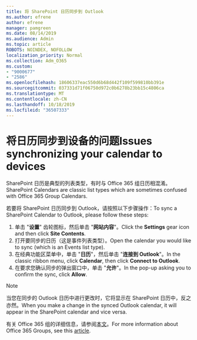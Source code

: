 ```yaml
---
title: 将 SharePoint 日历同步到 Outlook
ms.author: efrene
author: efrene
manager: pamgreen
ms.date: 08/14/2019
ms.audience: Admin
ms.topic: article
ROBOTS: NOINDEX, NOFOLLOW
localization_priority: Normal
ms.collection: Adm_O365
ms.custom:
- "9000677"
- "2586"
ms.openlocfilehash: 18606337eac550d6b68d442f109f599810bb391e
ms.sourcegitcommit: 037331d71f06750d972c0b6278b23bb15c4806ca
ms.translationtype: MT
ms.contentlocale: zh-CN
ms.lasthandoff: 10/18/2019
ms.locfileid: "36507333"
---
```

# <a name="issues-synchronizing-your-calendar-to-devices"></a><span data-ttu-id="0be22-102">将日历同步到设备的问题</span><span class="sxs-lookup"><span data-stu-id="0be22-102">Issues synchronizing your calendar to devices</span></span>

<span data-ttu-id="0be22-103">SharePoint 日历是典型的列表类型，有时与 Office 365 组日历相混淆。</span><span class="sxs-lookup"><span data-stu-id="0be22-103">SharePoint Calendars are classic list types which are sometimes confused with Office 365 Group Calendars.</span></span>

<span data-ttu-id="0be22-104">若要将 SharePoint 日历同步到 Outlook，请按照以下步骤操作：</span><span class="sxs-lookup"><span data-stu-id="0be22-104">To sync a SharePoint Calendar to Outlook, please follow these steps:</span></span>

1. <span data-ttu-id="0be22-105">单击 "**设置**" 齿轮图标，然后单击 "**网站内容**"。</span><span class="sxs-lookup"><span data-stu-id="0be22-105">Click the **Settings** gear icon and then click **Site Contents**.</span></span>
2. <span data-ttu-id="0be22-106">打开要同步的日历（这是事件列表类型）。</span><span class="sxs-lookup"><span data-stu-id="0be22-106">Open the calendar you would like to sync (which is an Events list type).</span></span>
3. <span data-ttu-id="0be22-107">在经典功能区菜单中，单击 "**日历**"，然后单击 "**连接到 Outlook**"。</span><span class="sxs-lookup"><span data-stu-id="0be22-107">In the classic ribbon menu, click **Calendar**, then click **Connect to Outlook**.</span></span>
4. <span data-ttu-id="0be22-108">在要求您确认同步的弹出窗口中，单击 "**允许**"。</span><span class="sxs-lookup"><span data-stu-id="0be22-108">In the pop-up asking you to confirm the sync, click **Allow**.</span></span>

>[!Note]
> <span data-ttu-id="0be22-109">当您在同步的 Outlook 日历中进行更改时，它将显示在 SharePoint 日历中，反之亦然。</span><span class="sxs-lookup"><span data-stu-id="0be22-109">When you make a change in the synced Outlook calendar, it will appear in the SharePoint calendar and vice versa.</span></span>

<span data-ttu-id="0be22-110">有关 Office 365 组的详细信息，请参阅[本文](https://support.office.com/article/Learn-about-Office-365-groups-b565caa1-5c40-40ef-9915-60fdb2d97fa2)。</span><span class="sxs-lookup"><span data-stu-id="0be22-110">For more information about Office 365 Groups, see this [article](https://support.office.com/article/Learn-about-Office-365-groups-b565caa1-5c40-40ef-9915-60fdb2d97fa2).</span></span>
